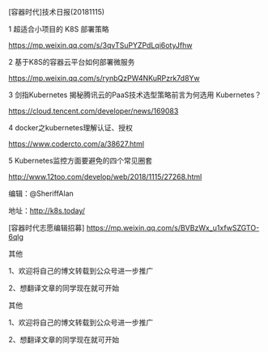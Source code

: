  [容器时代]技术日报(20181115)

1  超适合小项目的 K8S 部署策略
  
https://mp.weixin.qq.com/s/3qvTSuPYZPdLqi6otyJfhw   
    
2  基于K8S的容器云平台如何部署微服务
  
https://mp.weixin.qq.com/s/rynbQzPW4NKuRPzrk7d8Yw
        
3  剑指Kubernetes 揭秘腾讯云的PaaS技术选型策略前言为何选用 Kubernetes？ 
  
https://cloud.tencent.com/developer/news/169083	
    
4	 docker之kubernetes理解认证、授权
  
https://www.codercto.com/a/38627.html
    
5  Kubernetes监控方面要避免的四个常见圈套
  
http://www.12too.com/develop/web/2018/1115/27268.html
    
编辑：@SheriffAlan

地址：http://k8s.today/

[容器时代志愿编辑招募] https://mp.weixin.qq.com/s/BVBzWx_u1xfwSZGTO-6qlg

其他

1、欢迎将自己的博文转载到公众号进一步推广

2、想翻译文章的同学现在就可开始

其他

1、欢迎将自己的博文转载到公众号进一步推广

2、想翻译文章的同学现在就可开始
